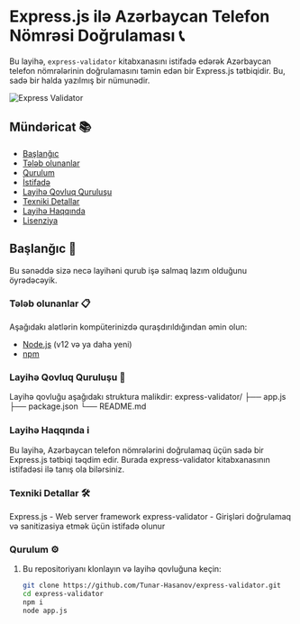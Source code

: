 # Express.js ilə Azərbaycan Telefon Nömrəsi Doğrulaması 📞

Bu layihə, `express-validator` kitabxanasını istifadə edərək Azərbaycan telefon nömrələrinin doğrulamasını təmin edən bir Express.js tətbiqidir. Bu, sadə bir halda yazılmış bir nümunədir.

![Express Validator](https://miro.medium.com/v2/resize:fit:1400/format:webp/1*W7bfSxWqT7Y2UOa_uxO7gA.png)

## Mündəricat 📚

- [Başlanğıc](#başlanğıc)
- [Tələb olunanlar](#tələb-olunanlar)
- [Qurulum](#qurulum)
- [İstifadə](#istifadə)
- [Layihə Qovluq Quruluşu](#layihə-qovluq-quruluşu)
- [Texniki Detallar](#texniki-detallar)
- [Layihə Haqqında](#layihə-haqqında)
- [Lisenziya](#lisenziya)

## Başlanğıc 🚀

Bu sənəddə sizə necə layihəni qurub işə salmaq lazım olduğunu öyrədəcəyik.

### Tələb olunanlar 📋

Aşağıdakı alətlərin kompüterinizdə quraşdırıldığından əmin olun:

- [Node.js](https://nodejs.org/) (v12 və ya daha yeni)
- [npm](https://www.npmjs.com/)

### Layihə Qovluq Quruluşu 📁
Layihə qovluğu aşağıdakı struktura malikdir: 
express-validator/
├── app.js
├── package.json
└── README.md

### Layihə Haqqında ℹ️
Bu layihə, Azərbaycan telefon nömrələrini doğrulamaq üçün sadə bir Express.js tətbiqi təqdim edir. Burada express-validator kitabxanasının istifadəsi ilə tanış ola bilərsiniz.

### Texniki Detallar 🛠️
Express.js - Web server framework
express-validator - Girişləri doğrulamaq və sanitizasiya etmək üçün istifadə olunur
### Qurulum ⚙️

1. Bu repositoriyanı klonlayın və layihə qovluğuna keçin:

   ```bash
   git clone https://github.com/Tunar-Hasanov/express-validator.git
   cd express-validator
   npm i
   node app.js
